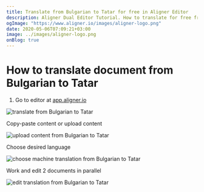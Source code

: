 ```yaml
---
title: Translate from Bulgarian to Tatar for free in Aligner Editor
description: Aligner Dual Editor Tutorial. How to translate for free from Bulgarian to Tatar. Aligner is multilingual document management platform. 
ogImage: "https://www.aligner.io/images/aligner-logo.png"
date: 2020-05-06T07:09:21+03:00
image: ../images/aligner-logo.png
onBlog: true
---
```


# How to translate document from Bulgarian to Tatar

1. Go to editor at [app.aligner.io](https://app.aligner.io "Aligner App web page")

![translate from Bulgarian to Tatar](../aligner-blank-editor.png "translate from Bulgarian to Tatar")

Copy-paste content or upload content

![upload content from Bulgarian to Tatar](../aligner-uploaded-document.png "upload content from Bulgarian to Tatar")

Choose desired language

![choose machine translation from Bulgarian to Tatar](../aligner-language-dropdown.png "choose machine translation from Bulgarian to Tatar")

Work and edit 2 documents in parallel

![edit translation from Bulgarian to Tatar](../aligner-double-sitded-editor.png "edit translation from Bulgarian to Tatar")

